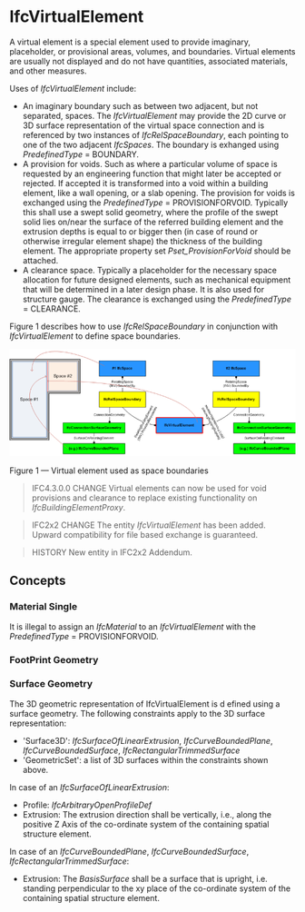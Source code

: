 # IfcVirtualElement

A virtual element is a special element used to provide imaginary, placeholder, or provisional areas, volumes, and boundaries. Virtual elements are usually not displayed and do not have quantities, associated materials, and other measures.

Uses of _IfcVirtualElement_ include:

 * An imaginary boundary such as between two adjacent, but not separated, spaces. The _IfcVirtualElement_ may provide the 2D curve or 3D surface representation of the virtual space connection and is referenced by two instances of _IfcRelSpaceBoundary_, each pointing to one of the two adjacent _IfcSpaces_. The boundary is exhanged using _PredefinedType_ = BOUNDARY.
 * A provision for voids. Such as where a particular volume of space is requested by an engineering function that might later be accepted or rejected. If accepted it is transformed into a void within a building element, like a wall opening, or a slab opening. The provision for voids is exchanged using the _PredefinedType_ = PROVISIONFORVOID. Typically this shall use a swept solid geometry, where the profile of the swept solid lies on/near the surface of the referred building element and the extrusion depths is equal to or bigger then (in case of round or otherwise irregular element shape) the thickness of the building element. The appropriate property set _Pset_ProvisionForVoid_ should be attached.
 * A clearance space. Typically a placeholder for the necessary space allocation for future designed elements, such as mechanical equipment that will be determined in a later design phase. It is also used for structure gauge. The clearance is exchanged using the _PredefinedType_ = CLEARANCE.

Figure 1 describes how to use _IfcRelSpaceBoundary_ in conjunction with _IfcVirtualElement_ to define space boundaries.

![space boundary](../../../../figures/ifcvirtualelement_spaceboundaries.png)

Figure 1 &mdash; Virtual element used as space boundaries

> IFC4.3.0.0 CHANGE Virtual elements can now be used for void provisions and clearance to replace existing functionality on _IfcBuildingElementProxy_.

> IFC2x2 CHANGE  The entity _IfcVirtualElement_ has been added. Upward compatibility for file based exchange is guaranteed.

> HISTORY  New entity in IFC2x2 Addendum.


## Concepts

### Material Single

It is illegal to assign an _IfcMaterial_ to an _IfcVirtualElement_ with the _PredefinedType_ = PROVISIONFORVOID.

### FootPrint Geometry

### Surface Geometry

The 3D geometric representation of IfcVirtualElement is d efined using a surface geometry. The following constraints apply to the 3D surface representation:

 * 'Surface3D': _IfcSurfaceOfLinearExtrusion_, _IfcCurveBoundedPlane_, _IfcCurveBoundedSurface_, _IfcRectangularTrimmedSurface_
 * 'GeometricSet': a list of 3D surfaces within the constraints shown above.

In case of an _IfcSurfaceOfLinearExtrusion_:

 * Profile: _IfcArbitraryOpenProfileDef_
 * Extrusion: The extrusion direction shall be vertically, i.e., along the positive Z Axis of the co-ordinate system of the containing spatial structure element.

In case of an _IfcCurveBoundedPlane_, _IfcCurveBoundedSurface_, _IfcRectangularTrimmedSurface_:

 * Extrusion: The <em>BasisSurface</em> shall be a surface that is upright, i.e. standing perpendicular to the xy place of the co-ordinate system of the containing spatial structure element.
